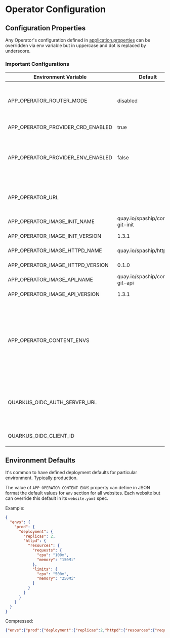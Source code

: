 # Operator Configuration

## Configuration Properties

Any Operator's configuration defined in [application.properties](https://github.com/spaship/operator/blob/main/service/src/main/resources/application.properties)
can be overridden via env variable but in uppercase and dot is replaced by underscore.

### Important Configurations

| Environment Variable | Default | Description |
| ---------------------|---------|-------------|
| APP_OPERATOR_ROUTER_MODE | disabled | Router module. Values: `ingress` or `openshift` or `disabled` |
| APP_OPERATOR_PROVIDER_CRD_ENABLED | true | If `false` CRD is not watched |
| APP_OPERATOR_PROVIDER_ENV_ENABLED | false | If `true` then operator expects website definition via ENV variable. See [example](https://github.com/spaship/operator/blob/main/manifests/config/k8s.yaml#L15) |
| APP_OPERATOR_URL | | Operator's URL - used to generate API links in REST API |
| APP_OPERATOR_IMAGE_INIT_NAME | quay.io/spaship/content-git-init | Init image name |
| APP_OPERATOR_IMAGE_INIT_VERSION | 1.3.1 | Init image version |
| APP_OPERATOR_IMAGE_HTTPD_NAME | quay.io/spaship/httpd | Httpd image name |
| APP_OPERATOR_IMAGE_HTTPD_VERSION | 0.1.0 | Httpd image version |
| APP_OPERATOR_IMAGE_API_NAME | quay.io/spaship/content-git-api | Api image name |
| APP_OPERATOR_IMAGE_API_VERSION | 1.3.1 | Api image version |
| APP_OPERATOR_CONTENT_ENVS | | Operator's website environment overrides. Useful for defining default deployment overrides for particular environments e.g. prod |
| QUARKUS_OIDC_AUTH_SERVER_URL |  | Open ID Connect Auth Server for REST API authentication. See [Complete reference](https://quarkus.io/guides/security-openid-connect#configuring-using-the-application-properties-file) |
| QUARKUS_OIDC_CLIENT_ID |  | Open ID Connect Client ID |

## Environment Defaults

It's common to have defined deployment defaults for particular environment. Typically production.

The value of `APP_OPERATOR_CONTENT_ENVS` property can define in JSON format the default values for `env` section for all websites.
Each website but can override this default in its `website.yaml` spec. 

Example:
```json
{
  "envs": {
    "prod": {
      "deployment": {
        "replicas": 2,
        "httpd": {
          "resources": {
            "requests": {
              "cpu": "100m",
              "memory": "150Mi"
            },
            "limits": {
              "cpu": "500m",
              "memory": "250Mi"
            }
          }
        }
      }
    }
  }
}
```

Compressed:
```json
{"envs":{"prod":{"deployment":{"replicas":2,"httpd":{"resources":{"requests":{"cpu":"100m","memory":"150Mi"},"limits":{"cpu":"500m","memory":"250Mi"}}}}}}}
```
